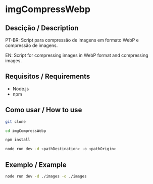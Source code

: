 # imgCompressWebp

## Descição / Description

PT-BR: Script para compressão de imagens em formato WebP e compressão de imagens.

EN: Script for compressing images in WebP format and compressing images.

## Requisitos / Requirements

- Node.js
- npm

## Como usar / How to use

```bash
git clone 

cd imgCompressWebp

npm install

node run dev -d <pathDestination> -o <pathOrigin>
```

## Exemplo / Example

```bash
node run dev -d ./images -o ./images
```
